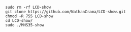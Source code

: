
```sudo rm -rf LCD-show```<br>
```git clone https://github.com/NathanCrama/LCD-show.git```<br>
```chmod -R 755 LCD-show```<br>
```cd LCD-show/```<br>
```sudo ./MHS35-show```<br>
